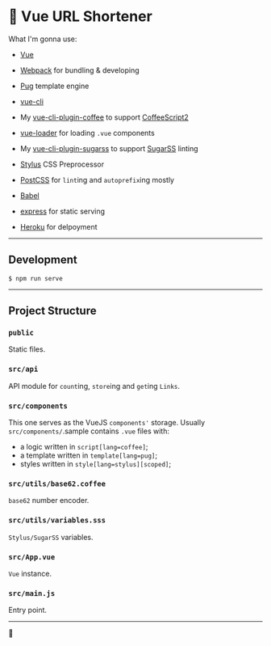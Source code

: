 # :lollipop: Vue URL Shortener

What I'm gonna use:

* [Vue](https://github.com/vuejs/vue)

* [Webpack](https://github.com/webpack/webpack) for bundling & developing

* [Pug](https://github.com/pugjs/pug) template engine

* [vue-cli](https://github.com/vuejs/vue-cli)

* My [vue-cli-plugin-coffee](https://github.com/cxsper/vue-cli-plugin-coffee) to support [CoffeeScript2](https://github.com/jashkenas/coffeescript)

* [vue-loader](https://github.com/vuejs/vue-loader) for loading `.vue` components

* My [vue-cli-plugin-sugarss](https://github.com/cxsper/vue-cli-plugin-sugarss) to support [SugarSS](https://github.com/postcss/sugarss) linting

* [Stylus](https://github.com/stylus/stylus) CSS Preprocessor

* [PostCSS](https://github.com/postcss/postcss) for `lint`ing and `autoprefix`ing mostly

* [Babel](https://github.com/babel/babel)

* [express](https://github.com/expressjs/express) for static serving

* [Heroku](https://heroku.com) for delpoyment

----

## Development

```shell
$ npm run serve
```

---

## Project Structure

### `public`
Static files.

### `src/api`
API module for `count`ing, `store`ing and `get`ing `Links`.

### `src/components`
This one serves as the VueJS `components'` storage. Usually `src/components/`.sample contains `.vue` files with:
* a logic written in `script[lang=coffee]`;
* a template written in `template[lang=pug]`;
* styles written in `style[lang=stylus][scoped]`;

### `src/utils/base62.coffee`
`base62` number encoder.

### `src/utils/variables.sss`
`Stylus/SugarSS` variables.

### `src/App.vue`
`Vue` instance.

### `src/main.js`
Entry point.

---

:tada:

